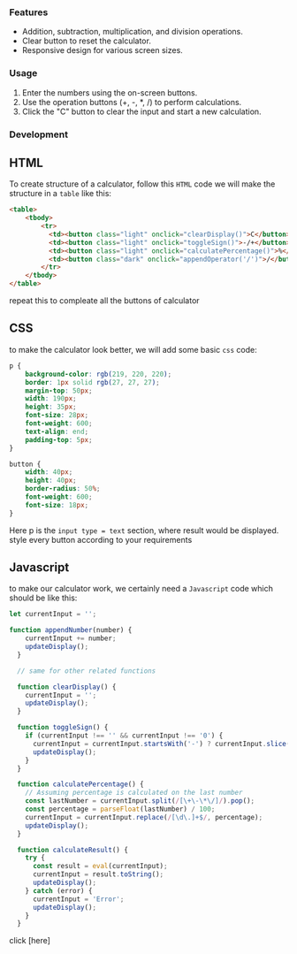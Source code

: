 ### Features

* Addition, subtraction, multiplication, and division operations.
* Clear button to reset the calculator.
* Responsive design for various screen sizes.

### Usage

1. Enter the numbers using the on-screen buttons.
2. Use the operation buttons (+, -, *, /) to perform calculations.
3. Click the "C" button to clear the input and start a new calculation.

### Development

## HTML

To create structure of a calculator, follow this ```HTML``` code
we will make the structure in a ```table``` like this:
```HTML
<table>
    <tbody>
        <tr>
          <td><button class="light" onclick="clearDisplay()">C</button></td>
          <td><button class="light" onclick="toggleSign()">-/+</button></td>
          <td><button class="light" onclick="calculatePercentage()">%</button></td>
          <td><button class="dark" onclick="appendOperator('/')">/</button></td>
        </tr>
    </tbody>
</table>
```
repeat this to compleate all the buttons of calculator

## CSS 

to make the calculator look better, we will add some basic ```css``` code:
```css
p {
    background-color: rgb(219, 220, 220);
    border: 1px solid rgb(27, 27, 27);
    margin-top: 50px;
    width: 190px;
    height: 35px;
    font-size: 28px;
    font-weight: 600;
    text-align: end;
    padding-top: 5px;
}

button {
    width: 40px;
    height: 40px;
    border-radius: 50%;
    font-weight: 600;
    font-size: 18px;
}
```
Here p is the ```input type = text``` section, where result would be displayed.
style every button according to your requirements


## Javascript

to make our calculator work, we certainly need a ```Javascript``` code
which should be like this:
```Javascript
let currentInput = '';

function appendNumber(number) {
    currentInput += number;
    updateDisplay();
  }

  // same for other related functions

  function clearDisplay() {
    currentInput = '';
    updateDisplay();
  }

  function toggleSign() {
    if (currentInput !== '' && currentInput !== '0') {
      currentInput = currentInput.startsWith('-') ? currentInput.slice(1) : '-' + currentInput;
      updateDisplay();
    }
  }

  function calculatePercentage() {
    // Assuming percentage is calculated on the last number
    const lastNumber = currentInput.split(/[\+\-\*\/]/).pop();
    const percentage = parseFloat(lastNumber) / 100;
    currentInput = currentInput.replace(/[\d\.]+$/, percentage);
    updateDisplay();
  }

  function calculateResult() {
    try {
      const result = eval(currentInput);
      currentInput = result.toString();
      updateDisplay();
    } catch (error) {
      currentInput = 'Error';
      updateDisplay();
    }
  }
```

click [here]
